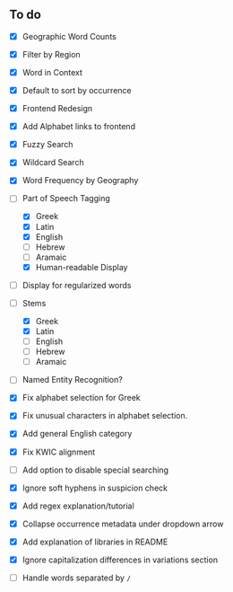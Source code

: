 ## To do

- [x] Geographic Word Counts
- [x] Filter by Region
- [x] Word in Context
- [x] Default to sort by occurrence
- [x] Frontend Redesign
- [x] Add Alphabet links to frontend
- [x] Fuzzy Search
- [x] Wildcard Search
- [x] Word Frequency by Geography
- [ ] Part of Speech Tagging
	- [x] Greek
	- [x] Latin
	- [x] English
	- [ ] Hebrew
	- [ ] Aramaic
	- [x] Human-readable Display
- [ ] Display for regularized words
- [ ] Stems
	- [x] Greek
	- [x] Latin
	- [ ] English
	- [ ] Hebrew
	- [ ] Aramaic
- [ ] Named Entity Recognition?
- [x] Fix alphabet selection for Greek
- [x] Fix unusual characters in alphabet selection.
- [x] Add general English category
- [x] Fix KWIC alignment
- [ ] Add option to disable special searching
- [x] Ignore soft hyphens in suspicion check
- [x] Add regex explanation/tutorial
- [x] Collapse occurrence metadata under dropdown arrow 
- [x] Add explanation of libraries in README
- [x] Ignore capitalization differences in variations section
- [ ] Handle words separated by `/`

